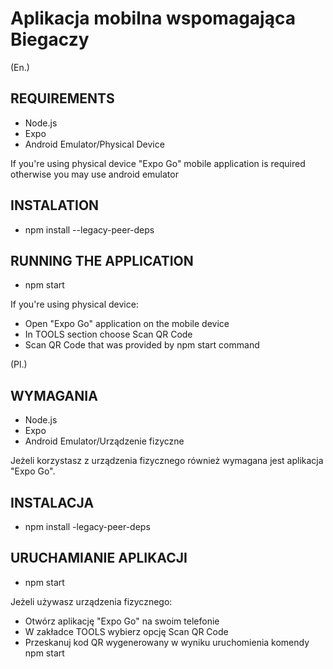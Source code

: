 # Aplikacja mobilna wspomagająca Biegaczy 

(En.)
## REQUIREMENTS
- Node.js
- Expo
- Android Emulator/Physical Device

If you're using physical device "Expo Go" mobile application is required otherwise you may use android emulator

## INSTALATION
- npm install --legacy-peer-deps

## RUNNING THE APPLICATION
- npm start

If you're using physical device:
- Open "Expo Go" application on the mobile device
- In TOOLS section choose Scan QR Code
- Scan QR Code that was provided by npm start command

(Pl.)
## WYMAGANIA
- Node.js
- Expo
- Android Emulator/Urządzenie fizyczne

Jeżeli korzystasz z urządzenia fizycznego również wymagana jest aplikacja "Expo Go".

## INSTALACJA
- npm install -legacy-peer-deps

## URUCHAMIANIE APLIKACJI
- npm start

Jeżeli używasz urządzenia fizycznego:
- Otwórz aplikację "Expo Go" na swoim telefonie
- W zakładce TOOLS wybierz opcję Scan QR Code
- Przeskanuj kod QR wygenerowany w wyniku uruchomienia komendy npm start
